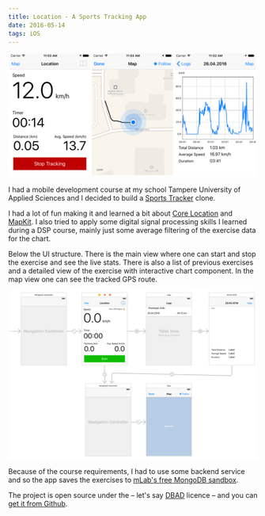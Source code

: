 ```yaml
---
title: Location - A Sports Tracking App
date: 2016-05-14
tags: iOS
---
```


![Screenshots from the app](location-screenshots.png)

I had a mobile development course at my school Tampere University of Applied Sciences and I decided to build a [Sports Tracker](http://www.sports-tracker.com/) clone.

I had a lot of fun making it and learned a bit about [Core Location](https://developer.apple.com/reference/corelocation) and [MapKit](https://developer.apple.com/reference/mapkit). I also tried to apply some digital signal processing skills I learned during a DSP course, mainly just some average filtering of the exercise data for the chart.

Below the UI structure. There is the main view where one can start and stop the exercise and see the live stats. There is also a list of previous exercises and a detailed view of the exercise with interactive chart component. In the map view one can see the tracked GPS route.

![Screenshot from Xcode Storyboard](location-storyboard.png)

Because of the course requirements, I had to use some backend service and so the app saves the exercises to [mLab's free MongoDB sandbox](http://docs.mlab.com/data-api/).

The project is open source under the – let's say [DBAD](http://www.dbad-license.org/) licence – and you can [get it from Github](https://github.com/stami/Location).
